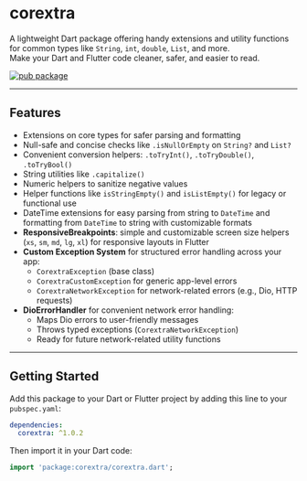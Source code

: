 
# corextra

A lightweight Dart package offering handy extensions and utility functions  
for common types like `String`, `int`, `double`, `List`, and more.  
Make your Dart and Flutter code cleaner, safer, and easier to read.

[![pub package](https://img.shields.io/pub/v/corextra.svg)](https://pub.dev/packages/corextra)

---

## Features

- Extensions on core types for safer parsing and formatting  
- Null-safe and concise checks like `.isNullOrEmpty` on `String?` and `List?`  
- Convenient conversion helpers: `.toTryInt()`, `.toTryDouble()`, `.toTryBool()`  
- String utilities like `.capitalize()`  
- Numeric helpers to sanitize negative values  
- Helper functions like `isStringEmpty()` and `isListEmpty()` for legacy or functional use  
- DateTime extensions for easy parsing from string to `DateTime` and formatting from `DateTime` to string with customizable formats
- **ResponsiveBreakpoints**: simple and customizable screen size helpers (`xs`, `sm`, `md`, `lg`, `xl`) for responsive layouts in Flutter  
- **Custom Exception System** for structured error handling across your app:
  - `CorextraException` (base class)
  - `CorextraCustomException` for generic app-level errors
  - `CorextraNetworkException` for network-related errors (e.g., Dio, HTTP requests)
- **DioErrorHandler** for convenient network error handling:
  - Maps Dio errors to user-friendly messages
  - Throws typed exceptions (`CorextraNetworkException`)
  - Ready for future network-related utility functions

---

## Getting Started

Add this package to your Dart or Flutter project by adding this line to your `pubspec.yaml`:

```yaml
dependencies:
  corextra: ^1.0.2
```

Then import it in your Dart code:

```dart
import 'package:corextra/corextra.dart';
```
